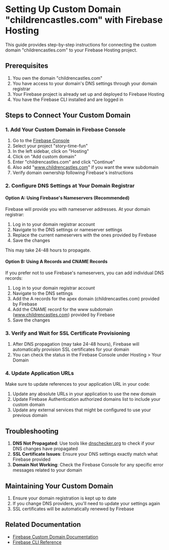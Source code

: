 # Setting Up Custom Domain "childrencastles.com" with Firebase Hosting

This guide provides step-by-step instructions for connecting the custom domain "childrencastles.com" to your Firebase Hosting project.

## Prerequisites

1. You own the domain "childrencastles.com"
2. You have access to your domain's DNS settings through your domain registrar
3. Your Firebase project is already set up and deployed to Firebase Hosting
4. You have the Firebase CLI installed and are logged in

## Steps to Connect Your Custom Domain

### 1. Add Your Custom Domain in Firebase Console

1. Go to the [Firebase Console](https://console.firebase.google.com/)
2. Select your project "story-time-fun"
3. In the left sidebar, click on "Hosting"
4. Click on "Add custom domain"
5. Enter "childrencastles.com" and click "Continue"
6. Also add "www.childrencastles.com" if you want the www subdomain
7. Verify domain ownership following Firebase's instructions

### 2. Configure DNS Settings at Your Domain Registrar

#### Option A: Using Firebase's Nameservers (Recommended)

Firebase will provide you with nameserver addresses. At your domain registrar:

1. Log in to your domain registrar account
2. Navigate to the DNS settings or nameserver settings
3. Replace the current nameservers with the ones provided by Firebase
4. Save the changes

This may take 24-48 hours to propagate.

#### Option B: Using A Records and CNAME Records

If you prefer not to use Firebase's nameservers, you can add individual DNS records:

1. Log in to your domain registrar account
2. Navigate to the DNS settings
3. Add the A records for the apex domain (childrencastles.com) provided by Firebase
4. Add the CNAME record for the www subdomain (www.childrencastles.com) provided by Firebase
5. Save the changes

### 3. Verify and Wait for SSL Certificate Provisioning

1. After DNS propagation (may take 24-48 hours), Firebase will automatically provision SSL certificates for your domain
2. You can check the status in the Firebase Console under Hosting > Your Domain

### 4. Update Application URLs

Make sure to update references to your application URL in your code:

1. Update any absolute URLs in your application to use the new domain
2. Update Firebase Authentication authorized domains list to include your custom domain
3. Update any external services that might be configured to use your previous domain

## Troubleshooting

1. **DNS Not Propagated**: Use tools like [dnschecker.org](https://dnschecker.org/) to check if your DNS changes have propagated
2. **SSL Certificate Issues**: Ensure your DNS settings exactly match what Firebase provided
3. **Domain Not Working**: Check the Firebase Console for any specific error messages related to your domain

## Maintaining Your Custom Domain

1. Ensure your domain registration is kept up to date
2. If you change DNS providers, you'll need to update your settings again
3. SSL certificates will be automatically renewed by Firebase

## Related Documentation

- [Firebase Custom Domain Documentation](https://firebase.google.com/docs/hosting/custom-domain)
- [Firebase CLI Reference](https://firebase.google.com/docs/cli)